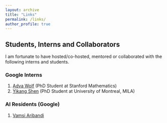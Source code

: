 ```yaml
---
layout: archive
title: "Links"
permalink: /links/
author_profile: true
---
```


## Students, Interns and Collaborators 

I am fortunate to have hosted/co-hosted, mentored or collaborated with the following interns and students.

### Google Interns
1. [Adva Wolf](https://www.linkedin.com/in/adva-wolf) (PhD Student at Stanford Mathematics)
2. [Yikang Shen](https://www.linkedin.com/in/yikang-shen-5094b36a/?originalSubdomain=ca) (PhD Student at University of Montreal, MILA)

### AI Residents (Google)
1. [Vamsi Aribandi](https://vamsi-aribandi.github.io/)
